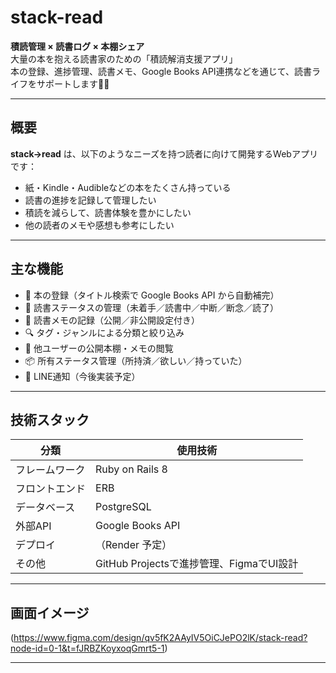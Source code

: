 # stack-read

**積読管理 × 読書ログ × 本棚シェア**  
大量の本を抱える読書家のための「積読解消支援アプリ」  
本の登録、進捗管理、読書メモ、Google Books API連携などを通じて、読書ライフをサポートします📖✨

---

## 概要

**stack→read** は、以下のようなニーズを持つ読者に向けて開発するWebアプリです：

- 紙・Kindle・Audibleなどの本をたくさん持っている
- 読書の進捗を記録して管理したい
- 積読を減らして、読書体験を豊かにしたい
- 他の読者のメモや感想も参考にしたい

---

## 主な機能

- 📕 本の登録（タイトル検索で Google Books API から自動補完）
- 📖 読書ステータスの管理（未着手／読書中／中断／断念／読了）
- 📝 読書メモの記録（公開／非公開設定付き）
- 🔍 タグ・ジャンルによる分類と絞り込み
- 👥 他ユーザーの公開本棚・メモの閲覧
- 📦 所有ステータス管理（所持済／欲しい／持っていた）
- 🔔 LINE通知（今後実装予定）

---

## 技術スタック

| 分類       | 使用技術              |
|------------|-----------------------|
| フレームワーク | Ruby on Rails 8        |
| フロントエンド | ERB      |
| データベース   | PostgreSQL             |
| 外部API    | Google Books API       |
| デプロイ    | （Render 予定） |
| その他     | GitHub Projectsで進捗管理、FigmaでUI設計 |

---

## 画面イメージ

(https://www.figma.com/design/qv5fK2AAyIV5OiCJePO2lK/stack-read?node-id=0-1&t=fJRBZKoyxoqGmrt5-1)

---


